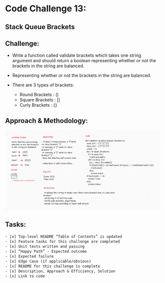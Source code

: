 # Code Challenge 13:

## Stack Queue Brackets

## Challenge:
* Write a function called validate brackets which takes one string argument and should return a boolean representing whether or not the brackets in the string are balanced.

* Representing whether or not the brackets in the string are balanced.

* There are 3 types of brackets:
    * Round Brackets : ()
    * Square Brackets : []
    * Curly Brackets : {}

## Approach & Methodology:
![stack-queue-brackets](../../images/code-challange-13.png)

## Tasks:
    - [x] Top-level README “Table of Contents” is updated
    - [x] Feature tasks for this challenge are completed
    - [x] Unit tests written and passing
    - [x] “Happy Path” - Expected outcome
    - [x] Expected failure
    - [x] Edge Case (if applicable/obvious)
    - [x] README for this challenge is complete
    - [x] Description, Approach & Efficiency, Solution
    - [x] Link to code
